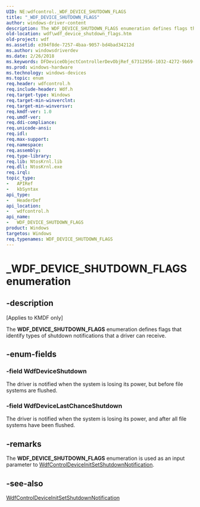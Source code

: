 ```yaml
---
UID: NE:wdfcontrol._WDF_DEVICE_SHUTDOWN_FLAGS
title: "_WDF_DEVICE_SHUTDOWN_FLAGS"
author: windows-driver-content
description: The WDF_DEVICE_SHUTDOWN_FLAGS enumeration defines flags that identify types of shutdown notifications that a driver can receive.
old-location: wdf\wdf_device_shutdown_flags.htm
old-project: wdf
ms.assetid: e394f8de-7257-4baa-9057-bd4bad34212d
ms.author: windowsdriverdev
ms.date: 2/26/2018
ms.keywords: DFDeviceObjectControllerDevObjRef_67312956-1032-4272-9b69-ed1674b5e951.xml, WDF_DEVICE_SHUTDOWN_FLAGS, WDF_DEVICE_SHUTDOWN_FLAGS enumeration, WdfDeviceLastChanceShutdown, WdfDeviceShutdown, _WDF_DEVICE_SHUTDOWN_FLAGS, kmdf.wdf_device_shutdown_flags, wdf.wdf_device_shutdown_flags, wdfcontrol/WDF_DEVICE_SHUTDOWN_FLAGS, wdfcontrol/WdfDeviceLastChanceShutdown, wdfcontrol/WdfDeviceShutdown
ms.prod: windows-hardware
ms.technology: windows-devices
ms.topic: enum
req.header: wdfcontrol.h
req.include-header: Wdf.h
req.target-type: Windows
req.target-min-winverclnt: 
req.target-min-winversvr: 
req.kmdf-ver: 1.0
req.umdf-ver: 
req.ddi-compliance: 
req.unicode-ansi: 
req.idl: 
req.max-support: 
req.namespace: 
req.assembly: 
req.type-library: 
req.lib: NtosKrnl.lib
req.dll: NtosKrnl.exe
req.irql: 
topic_type:
-	APIRef
-	kbSyntax
api_type:
-	HeaderDef
api_location:
-	wdfcontrol.h
api_name:
-	WDF_DEVICE_SHUTDOWN_FLAGS
product: Windows
targetos: Windows
req.typenames: WDF_DEVICE_SHUTDOWN_FLAGS
---
```


# _WDF_DEVICE_SHUTDOWN_FLAGS enumeration


## -description


<p class="CCE_Message">[Applies to KMDF only]

The <b>WDF_DEVICE_SHUTDOWN_FLAGS</b> enumeration defines flags that identify types of shutdown notifications that a driver can receive.


## -enum-fields




### -field WdfDeviceShutdown

The driver is notified when the system is losing its power, but before file systems are flushed.


### -field WdfDeviceLastChanceShutdown

The driver is notified when the system is losing its power, and after all file systems have been flushed.


## -remarks



The <b>WDF_DEVICE_SHUTDOWN_FLAGS</b> enumeration is used as an input parameter to <a href="https://msdn.microsoft.com/library/windows/hardware/ff545847">WdfControlDeviceInitSetShutdownNotification</a>.




## -see-also




<a href="https://msdn.microsoft.com/library/windows/hardware/ff545847">WdfControlDeviceInitSetShutdownNotification</a>
 

 

